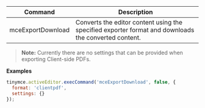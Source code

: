 
| Command                 | Description                                                                                     |
| ----------------------- | ----------------------------------------------------------------------------------------------- |
| mceExportDownload   | Converts the editor content using the specified exporter format and downloads the converted content.   |

> **Note:** Currently there are no settings that can be provided when exporting Client-side PDFs.

**Examples**

```js
tinymce.activeEditor.execCommand('mceExportDownload', false, {
  format: 'clientpdf',
  settings: {}
});
```